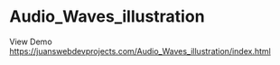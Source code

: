 # Audio_Waves_illustration

View Demo https://juanswebdevprojects.com/Audio_Waves_illustration/index.html
